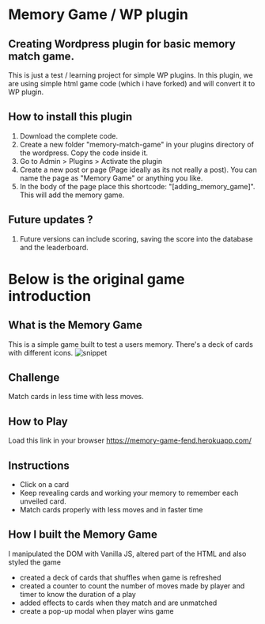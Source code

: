 # Memory Game / WP plugin

## Creating Wordpress plugin for basic memory match game. 
This is just a test / learning project for simple WP plugins.  In this plugin, we are using simple html game code (which i have forked) and will convert it to WP plugin.

## How to install this plugin
1) Download the complete code.   
2) Create a new folder "memory-match-game" in your plugins directory of the wordpress. Copy the code inside it.
3) Go to Admin > Plugins > Activate the plugin
4) Create a new post or page (Page ideally as its not really a post). You can name the page as "Memory Game" or anything you like. 
5) In the body of the page place this shortcode: "[adding_memory_game]".  This will add the memory game. 

## Future updates ?
1) Future versions can include scoring, saving the score into the database and the leaderboard. 
 

# Below is the original game introduction 

## What is the Memory Game
This is a simple game built to test a users memory. There's a deck of cards with different icons. 
![snippet](img/snippet.png)

## Challenge
Match cards in less time with less moves.

## How to Play
Load this link in your browser https://memory-game-fend.herokuapp.com/

## Instructions
* Click on a card
* Keep revealing cards and working your memory to remember each unveiled card.
* Match cards properly with less moves and in faster time


## How I built the Memory Game
I manipulated the DOM with Vanilla JS, altered part of the HTML and also styled the game
* created a deck of cards that shuffles when game is refreshed
* created a counter to count the number of moves made by player and timer to know the duration of a play
* added effects to cards when they match and are unmatched
* create a pop-up modal when player wins game

